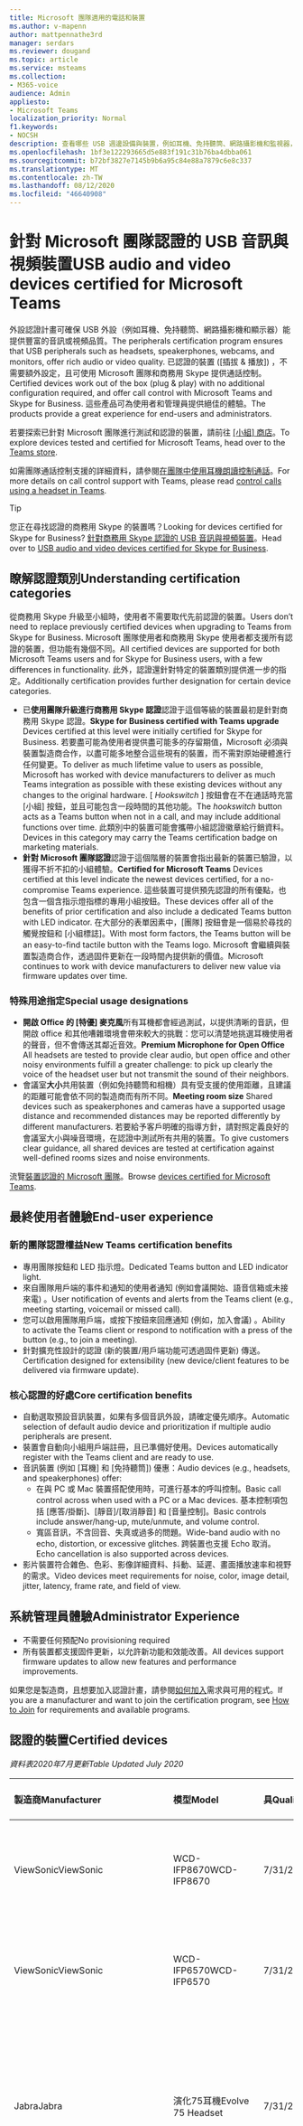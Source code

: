 ```yaml
---
title: Microsoft 團隊適用的電話和裝置
ms.author: v-mapenn
author: mattpennathe3rd
manager: serdars
ms.reviewer: dougand
ms.topic: article
ms.service: msteams
ms.collection:
- M365-voice
audience: Admin
appliesto:
- Microsoft Teams
localization_priority: Normal
f1.keywords:
- NOCSH
description: 查看哪些 USB 週邊設備與裝置，例如耳機、免持聽筒、網路攝影機和監視器，且已獲認證供 Microsoft 團隊參考。
ms.openlocfilehash: 1bf3e122293665d5e883f191c31b76ba4dbba061
ms.sourcegitcommit: b72bf3827e7145b9b6a95c84e88a7879c6e8c337
ms.translationtype: MT
ms.contentlocale: zh-TW
ms.lasthandoff: 08/12/2020
ms.locfileid: "46640908"
---
```

# <a name="usb-audio-and-video-devices-certified-for-microsoft-teams"></a><span data-ttu-id="afee1-103">針對 Microsoft 團隊認證的 USB 音訊與視頻裝置</span><span class="sxs-lookup"><span data-stu-id="afee1-103">USB audio and video devices certified for Microsoft Teams</span></span>

<span data-ttu-id="afee1-104">外設認證計畫可確保 USB 外設（例如耳機、免持聽筒、網路攝影機和顯示器）能提供豐富的音訊或視頻品質。</span><span class="sxs-lookup"><span data-stu-id="afee1-104">The peripherals certification program ensures that USB peripherals such as headsets, speakerphones, webcams, and monitors, offer rich audio or video quality.</span></span> <span data-ttu-id="afee1-105">已認證的裝置 ([插拔 & 播放]) ，不需要額外設定，且可使用 Microsoft 團隊和商務用 Skype 提供通話控制。</span><span class="sxs-lookup"><span data-stu-id="afee1-105">Certified devices work out of the box (plug & play) with no additional configuration required, and offer call control with Microsoft Teams and Skype for Business.</span></span> <span data-ttu-id="afee1-106">這些產品可為使用者和管理員提供絕佳的體驗。</span><span class="sxs-lookup"><span data-stu-id="afee1-106">The products provide a great experience for end-users and administrators.</span></span>

<span data-ttu-id="afee1-107">若要探索已針對 Microsoft 團隊進行測試和認證的裝置，請前往 [[小組] 商店](https://products.office.com/microsoft-teams/across-devices/devices)。</span><span class="sxs-lookup"><span data-stu-id="afee1-107">To explore devices tested and certified for Microsoft Teams, head over to the [Teams store](https://products.office.com/microsoft-teams/across-devices/devices).</span></span>

<span data-ttu-id="afee1-108">如需團隊通話控制支援的詳細資料，請參閱[在團隊中使用耳機朗讀控制通話](https://support.office.com/article/Control-calls-using-a-headset-in-Teams-65d6e104-444d-4013-b8c2-f11317dd69a8)。</span><span class="sxs-lookup"><span data-stu-id="afee1-108">For more details on call control support with Teams, please read [control calls using a headset in Teams](https://support.office.com/article/Control-calls-using-a-headset-in-Teams-65d6e104-444d-4013-b8c2-f11317dd69a8).</span></span>

> [!TIP]
> <span data-ttu-id="afee1-109">您正在尋找認證的商務用 Skype 的裝置嗎？</span><span class="sxs-lookup"><span data-stu-id="afee1-109">Looking for devices certified for Skype for Business?</span></span> <span data-ttu-id="afee1-110">[針對商務用 Skype 認證的 USB 音訊與視頻裝置](https://docs.microsoft.com/skypeforbusiness/certification/devices-usb-devices)。</span><span class="sxs-lookup"><span data-stu-id="afee1-110">Head over to [USB audio and video devices certified for Skype for Business](https://docs.microsoft.com/skypeforbusiness/certification/devices-usb-devices).</span></span>

## <a name="understanding-certification-categories"></a><span data-ttu-id="afee1-111">瞭解認證類別</span><span class="sxs-lookup"><span data-stu-id="afee1-111">Understanding certification categories</span></span>

<span data-ttu-id="afee1-112">從商務用 Skype 升級至小組時，使用者不需要取代先前認證的裝置。</span><span class="sxs-lookup"><span data-stu-id="afee1-112">Users don’t need to replace previously certified devices when upgrading to Teams from Skype for Business.</span></span>  <span data-ttu-id="afee1-113">Microsoft 團隊使用者和商務用 Skype 使用者都支援所有認證的裝置，但功能有幾個不同。</span><span class="sxs-lookup"><span data-stu-id="afee1-113">All certified devices are supported for both Microsoft Teams users and for Skype for Business users, with a few differences in functionality.</span></span>  <span data-ttu-id="afee1-114">此外，認證還針對特定的裝置類別提供進一步的指定。</span><span class="sxs-lookup"><span data-stu-id="afee1-114">Additionally certification provides further designation for certain device categories.</span></span>

- <span data-ttu-id="afee1-115">已**使用團隊升級進行商務用 Skype 認證**認證于這個等級的裝置最初是針對商務用 Skype 認證。</span><span class="sxs-lookup"><span data-stu-id="afee1-115">**Skype for Business certified with Teams upgrade** Devices certified at this level were initially certified for Skype for Business.</span></span> <span data-ttu-id="afee1-116">若要盡可能為使用者提供盡可能多的存留期值，Microsoft 必須與裝置製造商合作，以盡可能多地整合這些現有的裝置，而不需對原始硬體進行任何變更。</span><span class="sxs-lookup"><span data-stu-id="afee1-116">To deliver as much lifetime value to users as possible, Microsoft has worked with device manufacturers to deliver as much Teams integration as possible with these existing devices without any changes to the original hardware.</span></span> <span data-ttu-id="afee1-117">[ *Hookswitch* ] 按鈕會在不在通話時充當 [小組] 按鈕，並且可能包含一段時間的其他功能。</span><span class="sxs-lookup"><span data-stu-id="afee1-117">The *hookswitch* button acts as a Teams button when not in a call, and may include additional functions over time.</span></span>  <span data-ttu-id="afee1-118">此類別中的裝置可能會攜帶小組認證徽章給行銷資料。</span><span class="sxs-lookup"><span data-stu-id="afee1-118">Devices in this category may carry the Teams certification badge on marketing materials.</span></span>
- <span data-ttu-id="afee1-119">**針對 Microsoft 團隊認證**認證于這個階層的裝置會指出最新的裝置已驗證，以獲得不折不扣的小組體驗。</span><span class="sxs-lookup"><span data-stu-id="afee1-119">**Certified for Microsoft Teams** Devices certified at this level indicate the newest devices certified, for a no-compromise Teams experience.</span></span> <span data-ttu-id="afee1-120">這些裝置可提供預先認證的所有優點，也包含一個含指示燈指標的專用小組按鈕。</span><span class="sxs-lookup"><span data-stu-id="afee1-120">These devices offer all of the benefits of prior certification and also include a dedicated Teams button with LED indicator.</span></span> <span data-ttu-id="afee1-121">在大部分的表單因素中，[團隊] 按鈕會是一個易於尋找的觸覺按鈕和 [小組標誌]。</span><span class="sxs-lookup"><span data-stu-id="afee1-121">With most form factors, the Teams button will be an easy-to-find tactile button with the Teams logo.</span></span> <span data-ttu-id="afee1-122">Microsoft 會繼續與裝置製造商合作，透過固件更新在一段時間內提供新的價值。</span><span class="sxs-lookup"><span data-stu-id="afee1-122">Microsoft continues to work with device manufacturers to deliver new value via firmware updates over time.</span></span>

### <a name="special-usage-designations"></a><span data-ttu-id="afee1-123">特殊用途指定</span><span class="sxs-lookup"><span data-stu-id="afee1-123">Special usage designations</span></span>

- <span data-ttu-id="afee1-124">**開啟 Office 的 [特優] 麥克風**所有耳機都會經過測試，以提供清晰的音訊，但開啟 office 和其他嘈雜環境會帶來較大的挑戰：您可以清楚地挑選耳機使用者的聲音，但不會傳送其鄰近音效。</span><span class="sxs-lookup"><span data-stu-id="afee1-124">**Premium Microphone for Open Office** All headsets are tested to provide clear audio, but open office and other noisy environments fulfill a greater challenge: to pick up clearly the voice of the headset user but not transmit the sound of their neighbors.</span></span>
- <span data-ttu-id="afee1-125">會議室**大小**共用裝置（例如免持聽筒和相機）具有受支援的使用距離，且建議的距離可能會依不同的製造商而有所不同。</span><span class="sxs-lookup"><span data-stu-id="afee1-125">**Meeting room size** Shared devices such as speakerphones and cameras have a supported usage distance and recommended distances may be reported differently by different manufacturers.</span></span> <span data-ttu-id="afee1-126">若要給予客戶明確的指導方針，請對照定義良好的會議室大小與噪音環境，在認證中測試所有共用的裝置。</span><span class="sxs-lookup"><span data-stu-id="afee1-126">To give customers clear guidance, all shared devices are tested at certification against well-defined rooms sizes and noise environments.</span></span>

<span data-ttu-id="afee1-127">流覽[裝置認證的 Microsoft 團隊](https://products.office.com/microsoft-teams/across-devices/devices)。</span><span class="sxs-lookup"><span data-stu-id="afee1-127">Browse [devices certified for Microsoft Teams](https://products.office.com/microsoft-teams/across-devices/devices).</span></span>

## <a name="end-user-experience"></a><span data-ttu-id="afee1-128">最終使用者體驗</span><span class="sxs-lookup"><span data-stu-id="afee1-128">End-user experience</span></span>

### <a name="new-teams-certification-benefits"></a><span data-ttu-id="afee1-129">新的團隊認證權益</span><span class="sxs-lookup"><span data-stu-id="afee1-129">New Teams certification benefits</span></span>

- <span data-ttu-id="afee1-130">專用團隊按鈕和 LED 指示燈。</span><span class="sxs-lookup"><span data-stu-id="afee1-130">Dedicated Teams button and LED indicator light.</span></span>
- <span data-ttu-id="afee1-131">來自團隊用戶端的事件和通知的使用者通知 (例如會議開始、語音信箱或未接來電) 。</span><span class="sxs-lookup"><span data-stu-id="afee1-131">User notification of events and alerts from the Teams client (e.g., meeting starting, voicemail or missed call).</span></span>
- <span data-ttu-id="afee1-132">您可以啟用團隊用戶端，或按下按鈕來回應通知 (例如，加入會議) 。</span><span class="sxs-lookup"><span data-stu-id="afee1-132">Ability to activate the Teams client or respond to notification with a press of the button (e.g., to join a meeting).</span></span>
- <span data-ttu-id="afee1-133">針對擴充性設計的認證 (新的裝置/用戶端功能可透過固件更新) 傳送。</span><span class="sxs-lookup"><span data-stu-id="afee1-133">Certification designed for extensibility (new device/client features to be delivered via firmware update).</span></span>

### <a name="core-certification-benefits"></a><span data-ttu-id="afee1-134">核心認證的好處</span><span class="sxs-lookup"><span data-stu-id="afee1-134">Core certification benefits</span></span>

- <span data-ttu-id="afee1-135">自動選取預設音訊裝置，如果有多個音訊外設，請確定優先順序。</span><span class="sxs-lookup"><span data-stu-id="afee1-135">Automatic selection of default audio device and prioritization if multiple audio peripherals are present.</span></span>
- <span data-ttu-id="afee1-136">裝置會自動向小組用戶端註冊，且已準備好使用。</span><span class="sxs-lookup"><span data-stu-id="afee1-136">Devices automatically register with the Teams client and are ready to use.</span></span>
- <span data-ttu-id="afee1-137">音訊裝置 (例如 [耳機] 和 [免持聽筒]) 優惠：</span><span class="sxs-lookup"><span data-stu-id="afee1-137">Audio devices (e.g., headsets, and speakerphones) offer:</span></span>
  - <span data-ttu-id="afee1-138">在與 PC 或 Mac 裝置搭配使用時，可進行基本的呼叫控制。</span><span class="sxs-lookup"><span data-stu-id="afee1-138">Basic call control across when used with a PC or a Mac devices.</span></span> <span data-ttu-id="afee1-139">基本控制項包括 [應答/掛斷]、[靜音]/[取消靜音] 和 [音量控制]。</span><span class="sxs-lookup"><span data-stu-id="afee1-139">Basic controls include answer/hang-up, mute/unmute, and volume control.</span></span>
  - <span data-ttu-id="afee1-140">寬區音訊，不含回音、失真或過多的問題。</span><span class="sxs-lookup"><span data-stu-id="afee1-140">Wide-band audio with no echo, distortion, or excessive glitches.</span></span> <span data-ttu-id="afee1-141">跨裝置也支援 Echo 取消。</span><span class="sxs-lookup"><span data-stu-id="afee1-141">Echo cancellation is also supported across devices.</span></span>
- <span data-ttu-id="afee1-142">影片裝置符合雜色、色彩、影像詳細資料、抖動、延遲、畫面播放速率和視野的需求。</span><span class="sxs-lookup"><span data-stu-id="afee1-142">Video devices meet requirements for noise, color, image detail, jitter, latency, frame rate, and field of view.</span></span>

## <a name="administrator-experience"></a><span data-ttu-id="afee1-143">系統管理員體驗</span><span class="sxs-lookup"><span data-stu-id="afee1-143">Administrator Experience</span></span>

- <span data-ttu-id="afee1-144">不需要任何預配</span><span class="sxs-lookup"><span data-stu-id="afee1-144">No provisioning required</span></span>
- <span data-ttu-id="afee1-145">所有裝置都支援固件更新，以允許新功能和效能改善。</span><span class="sxs-lookup"><span data-stu-id="afee1-145">All devices support firmware updates to allow new features and performance improvements.</span></span>

<span data-ttu-id="afee1-146">如果您是製造商，且想要加入認證計畫，請參閱[如何加入](https://docs.microsoft.com/skypeforbusiness/certification/how-to-join)需求與可用的程式。</span><span class="sxs-lookup"><span data-stu-id="afee1-146">If you are a manufacturer and want to join the certification program, see [How to Join](https://docs.microsoft.com/skypeforbusiness/certification/how-to-join) for requirements and available programs.</span></span>

## <a name="certified-devices"></a><span data-ttu-id="afee1-147">認證的裝置</span><span class="sxs-lookup"><span data-stu-id="afee1-147">Certified devices</span></span>

<span data-ttu-id="afee1-148">*資料表2020年7月更新*</span><span class="sxs-lookup"><span data-stu-id="afee1-148">*Table Updated July 2020*</span></span>

| <span data-ttu-id="afee1-149">製造商</span><span class="sxs-lookup"><span data-stu-id="afee1-149">Manufacturer</span></span>        | <span data-ttu-id="afee1-150">模型</span><span class="sxs-lookup"><span data-stu-id="afee1-150">Model</span></span>                                                     | <span data-ttu-id="afee1-151">具</span><span class="sxs-lookup"><span data-stu-id="afee1-151">Qualified</span></span>      | <span data-ttu-id="afee1-152">認證計畫</span><span class="sxs-lookup"><span data-stu-id="afee1-152">Certified Program</span></span>                                      |
|:--------------------|:----------------------------------------------------------|:---------------|:-------------------------------------------------------|
|<span data-ttu-id="afee1-153">ViewSonic</span><span class="sxs-lookup"><span data-stu-id="afee1-153">ViewSonic</span></span>            |<span data-ttu-id="afee1-154">WCD-IFP8670</span><span class="sxs-lookup"><span data-stu-id="afee1-154">WCD-IFP8670</span></span>                                                |<span data-ttu-id="afee1-155">7/31/2020</span><span class="sxs-lookup"><span data-stu-id="afee1-155">7/31/2020</span></span>       |<span data-ttu-id="afee1-156">針對商務用 Skype 認證</span><span class="sxs-lookup"><span data-stu-id="afee1-156">Certified for Skype for Business</span></span>                        |
|<span data-ttu-id="afee1-157">ViewSonic</span><span class="sxs-lookup"><span data-stu-id="afee1-157">ViewSonic</span></span>            |<span data-ttu-id="afee1-158">WCD- IFP6570</span><span class="sxs-lookup"><span data-stu-id="afee1-158">WCD- IFP6570</span></span>                                               |<span data-ttu-id="afee1-159">7/31/2020</span><span class="sxs-lookup"><span data-stu-id="afee1-159">7/31/2020</span></span>       |<span data-ttu-id="afee1-160">針對商務用 Skype 認證</span><span class="sxs-lookup"><span data-stu-id="afee1-160">Certified for Skype for Business</span></span>                        |
|<span data-ttu-id="afee1-161">Jabra</span><span class="sxs-lookup"><span data-stu-id="afee1-161">Jabra</span></span>                |<span data-ttu-id="afee1-162">演化75耳機</span><span class="sxs-lookup"><span data-stu-id="afee1-162">Evolve 75 Headset</span></span>                                          |<span data-ttu-id="afee1-163">7/31/2020</span><span class="sxs-lookup"><span data-stu-id="afee1-163">7/31/2020</span></span>       |<span data-ttu-id="afee1-164">商務用 Skype （含升級至 Microsoft 團隊）</span><span class="sxs-lookup"><span data-stu-id="afee1-164">Skype for Business with upgrade to Microsoft Teams</span></span>      |
|<span data-ttu-id="afee1-165">Jabra</span><span class="sxs-lookup"><span data-stu-id="afee1-165">Jabra</span></span>                |<span data-ttu-id="afee1-166">演化65耳機</span><span class="sxs-lookup"><span data-stu-id="afee1-166">Evolve 65 Headset</span></span>                                          |<span data-ttu-id="afee1-167">7/31/2020</span><span class="sxs-lookup"><span data-stu-id="afee1-167">7/31/2020</span></span>       |<span data-ttu-id="afee1-168">商務用 Skype （含升級至 Microsoft 團隊）</span><span class="sxs-lookup"><span data-stu-id="afee1-168">Skype for Business with upgrade to Microsoft Teams</span></span>      |
|<span data-ttu-id="afee1-169">Jabra</span><span class="sxs-lookup"><span data-stu-id="afee1-169">Jabra</span></span>                |<span data-ttu-id="afee1-170">接洽50耳機</span><span class="sxs-lookup"><span data-stu-id="afee1-170">Engage 50 Headset</span></span>                                          |<span data-ttu-id="afee1-171">7/31/2020</span><span class="sxs-lookup"><span data-stu-id="afee1-171">7/31/2020</span></span>       |<span data-ttu-id="afee1-172">商務用 Skype （含升級至 Microsoft 團隊）</span><span class="sxs-lookup"><span data-stu-id="afee1-172">Skype for Business with upgrade to Microsoft Teams</span></span>      |
|<span data-ttu-id="afee1-173">Avocor</span><span class="sxs-lookup"><span data-stu-id="afee1-173">Avocor</span></span>               |<span data-ttu-id="afee1-174">WCD-AVW-6555</span><span class="sxs-lookup"><span data-stu-id="afee1-174">WCD- AVW-6555</span></span>                                              |<span data-ttu-id="afee1-175">7/30/2020</span><span class="sxs-lookup"><span data-stu-id="afee1-175">7/30/2020</span></span>       |<span data-ttu-id="afee1-176">針對 Microsoft 團隊認證</span><span class="sxs-lookup"><span data-stu-id="afee1-176">Certified for Microsoft Teams</span></span>                           |
|<span data-ttu-id="afee1-177">Jabra</span><span class="sxs-lookup"><span data-stu-id="afee1-177">Jabra</span></span>                |<span data-ttu-id="afee1-178">Evolve2 85 耳機</span><span class="sxs-lookup"><span data-stu-id="afee1-178">Evolve2 85 Headset</span></span>                                         |<span data-ttu-id="afee1-179">7/17/2020</span><span class="sxs-lookup"><span data-stu-id="afee1-179">7/17/2020</span></span>       |<span data-ttu-id="afee1-180">針對 Microsoft 團隊認證</span><span class="sxs-lookup"><span data-stu-id="afee1-180">Certified for Microsoft Teams</span></span>                           |
|<span data-ttu-id="afee1-181">Bose</span><span class="sxs-lookup"><span data-stu-id="afee1-181">Bose</span></span>                 |<span data-ttu-id="afee1-182">NC 700 耳機</span><span class="sxs-lookup"><span data-stu-id="afee1-182">NC 700 Headset</span></span>                                             |<span data-ttu-id="afee1-183">6/8/2020</span><span class="sxs-lookup"><span data-stu-id="afee1-183">6/8/2020</span></span>        |<span data-ttu-id="afee1-184">針對 Microsoft 團隊認證</span><span class="sxs-lookup"><span data-stu-id="afee1-184">Certified for Microsoft Teams</span></span>                           |
|<span data-ttu-id="afee1-185">Jabra</span><span class="sxs-lookup"><span data-stu-id="afee1-185">Jabra</span></span>                | <span data-ttu-id="afee1-186">使用 Jabra 連結 370 USB 轉換器來朗讀750話筒</span><span class="sxs-lookup"><span data-stu-id="afee1-186">Speak 750 speakerphone with Jabra Link 370 USB Dongle</span></span>     | <span data-ttu-id="afee1-187">5/21/2020</span><span class="sxs-lookup"><span data-stu-id="afee1-187">5/21/2020</span></span>       | <span data-ttu-id="afee1-188">針對 Microsoft 團隊認證</span><span class="sxs-lookup"><span data-stu-id="afee1-188">Certified for Microsoft Teams</span></span>                         |
| <span data-ttu-id="afee1-189">EPOS</span><span class="sxs-lookup"><span data-stu-id="afee1-189">EPOS</span></span>                | <span data-ttu-id="afee1-190">Sennheiser 改編660耳機</span><span class="sxs-lookup"><span data-stu-id="afee1-190">Sennheiser Adapt 660 headset</span></span>                              | <span data-ttu-id="afee1-191">5/15/2020</span><span class="sxs-lookup"><span data-stu-id="afee1-191">5/15/2020</span></span>      | <span data-ttu-id="afee1-192">針對 Microsoft 團隊認證</span><span class="sxs-lookup"><span data-stu-id="afee1-192">Certified for Microsoft Teams</span></span>                          |
| <span data-ttu-id="afee1-193">EPOS</span><span class="sxs-lookup"><span data-stu-id="afee1-193">EPOS</span></span>                | <span data-ttu-id="afee1-194">Sennheiser 改編560耳機</span><span class="sxs-lookup"><span data-stu-id="afee1-194">Sennheiser Adapt 560 Headset</span></span>                              | <span data-ttu-id="afee1-195">5/15/2020</span><span class="sxs-lookup"><span data-stu-id="afee1-195">5/15/2020</span></span>      | <span data-ttu-id="afee1-196">針對 Microsoft 團隊認證</span><span class="sxs-lookup"><span data-stu-id="afee1-196">Certified for Microsoft Teams</span></span>                          |
| <span data-ttu-id="afee1-197">EPOS</span><span class="sxs-lookup"><span data-stu-id="afee1-197">EPOS</span></span>                | <span data-ttu-id="afee1-198">Sennheiser 改編460T 耳機</span><span class="sxs-lookup"><span data-stu-id="afee1-198">Sennheiser Adapt 460T headset</span></span>                             | <span data-ttu-id="afee1-199">5/15/2020</span><span class="sxs-lookup"><span data-stu-id="afee1-199">5/15/2020</span></span>      | <span data-ttu-id="afee1-200">針對 Microsoft 團隊認證</span><span class="sxs-lookup"><span data-stu-id="afee1-200">Certified for Microsoft Teams</span></span>                          |
| <span data-ttu-id="afee1-201">EPOS</span><span class="sxs-lookup"><span data-stu-id="afee1-201">EPOS</span></span>                | <span data-ttu-id="afee1-202">Sennheiser 改編360耳機</span><span class="sxs-lookup"><span data-stu-id="afee1-202">Sennheiser Adapt 360 headset</span></span>                              | <span data-ttu-id="afee1-203">5/15/2020</span><span class="sxs-lookup"><span data-stu-id="afee1-203">5/15/2020</span></span>      | <span data-ttu-id="afee1-204">針對 Microsoft 團隊認證</span><span class="sxs-lookup"><span data-stu-id="afee1-204">Certified for Microsoft Teams</span></span>                          |
| <span data-ttu-id="afee1-205">Yealink</span><span class="sxs-lookup"><span data-stu-id="afee1-205">Yealink</span></span>             | <span data-ttu-id="afee1-206">UH36 耳機</span><span class="sxs-lookup"><span data-stu-id="afee1-206">UH36 headset</span></span>                                              | <span data-ttu-id="afee1-207">5/13/2020</span><span class="sxs-lookup"><span data-stu-id="afee1-207">5/13/2020</span></span>      | <span data-ttu-id="afee1-208">針對 Microsoft 團隊認證</span><span class="sxs-lookup"><span data-stu-id="afee1-208">Certified for Microsoft Teams</span></span>                          |
| <span data-ttu-id="afee1-209">Poly</span><span class="sxs-lookup"><span data-stu-id="afee1-209">Poly</span></span>                | <span data-ttu-id="afee1-210">Savi 8210 Office</span><span class="sxs-lookup"><span data-stu-id="afee1-210">Savi 8210 Office</span></span>                                          | <span data-ttu-id="afee1-211">4/20/2020</span><span class="sxs-lookup"><span data-stu-id="afee1-211">4/20/2020</span></span>      | <span data-ttu-id="afee1-212">商務用 Skype （含升級至 Microsoft 團隊）</span><span class="sxs-lookup"><span data-stu-id="afee1-212">Skype for Business with upgrade to Microsoft Teams</span></span>     |
| <span data-ttu-id="afee1-213">Poly</span><span class="sxs-lookup"><span data-stu-id="afee1-213">Poly</span></span>                | <span data-ttu-id="afee1-214">Savi 8210 UC</span><span class="sxs-lookup"><span data-stu-id="afee1-214">Savi 8210 UC</span></span>                                              | <span data-ttu-id="afee1-215">4/20/2020</span><span class="sxs-lookup"><span data-stu-id="afee1-215">4/20/2020</span></span>      | <span data-ttu-id="afee1-216">商務用 Skype （含升級至 Microsoft 團隊）</span><span class="sxs-lookup"><span data-stu-id="afee1-216">Skype for Business with upgrade to Microsoft Teams</span></span>     |
| <span data-ttu-id="afee1-217">Poly</span><span class="sxs-lookup"><span data-stu-id="afee1-217">Poly</span></span>                | <span data-ttu-id="afee1-218">Savi 8220 Office</span><span class="sxs-lookup"><span data-stu-id="afee1-218">Savi 8220 Office</span></span>                                          | <span data-ttu-id="afee1-219">4/20/2020</span><span class="sxs-lookup"><span data-stu-id="afee1-219">4/20/2020</span></span>      | <span data-ttu-id="afee1-220">商務用 Skype （含升級至 Microsoft 團隊）</span><span class="sxs-lookup"><span data-stu-id="afee1-220">Skype for Business with upgrade to Microsoft Teams</span></span>     |
| <span data-ttu-id="afee1-221">Poly</span><span class="sxs-lookup"><span data-stu-id="afee1-221">Poly</span></span>                | <span data-ttu-id="afee1-222">Savi 8220 UC</span><span class="sxs-lookup"><span data-stu-id="afee1-222">Savi 8220 UC</span></span>                                              | <span data-ttu-id="afee1-223">4/20/2020</span><span class="sxs-lookup"><span data-stu-id="afee1-223">4/20/2020</span></span>      | <span data-ttu-id="afee1-224">商務用 Skype （含升級至 Microsoft 團隊）</span><span class="sxs-lookup"><span data-stu-id="afee1-224">Skype for Business with upgrade to Microsoft Teams</span></span>     |
| <span data-ttu-id="afee1-225">Poly</span><span class="sxs-lookup"><span data-stu-id="afee1-225">Poly</span></span>                | <span data-ttu-id="afee1-226">Savi 8240 Office</span><span class="sxs-lookup"><span data-stu-id="afee1-226">Savi 8240 Office</span></span>                                          | <span data-ttu-id="afee1-227">4/20/2020</span><span class="sxs-lookup"><span data-stu-id="afee1-227">4/20/2020</span></span>      | <span data-ttu-id="afee1-228">商務用 Skype （含升級至 Microsoft 團隊）</span><span class="sxs-lookup"><span data-stu-id="afee1-228">Skype for Business with upgrade to Microsoft Teams</span></span>     |
| <span data-ttu-id="afee1-229">Poly</span><span class="sxs-lookup"><span data-stu-id="afee1-229">Poly</span></span>                | <span data-ttu-id="afee1-230">Savi 8240 UC</span><span class="sxs-lookup"><span data-stu-id="afee1-230">Savi 8240 UC</span></span>                                              | <span data-ttu-id="afee1-231">4/20/2020</span><span class="sxs-lookup"><span data-stu-id="afee1-231">4/20/2020</span></span>      | <span data-ttu-id="afee1-232">商務用 Skype （含升級至 Microsoft 團隊）</span><span class="sxs-lookup"><span data-stu-id="afee1-232">Skype for Business with upgrade to Microsoft Teams</span></span>     |
| <span data-ttu-id="afee1-233">Poly</span><span class="sxs-lookup"><span data-stu-id="afee1-233">Poly</span></span>                | <span data-ttu-id="afee1-234">Savi 8245 Office</span><span class="sxs-lookup"><span data-stu-id="afee1-234">Savi 8245 Office</span></span>                                          | <span data-ttu-id="afee1-235">4/20/2020</span><span class="sxs-lookup"><span data-stu-id="afee1-235">4/20/2020</span></span>      | <span data-ttu-id="afee1-236">商務用 Skype （含升級至 Microsoft 團隊）</span><span class="sxs-lookup"><span data-stu-id="afee1-236">Skype for Business with upgrade to Microsoft Teams</span></span>     |
| <span data-ttu-id="afee1-237">Poly</span><span class="sxs-lookup"><span data-stu-id="afee1-237">Poly</span></span>                | <span data-ttu-id="afee1-238">Savi 8245 UC</span><span class="sxs-lookup"><span data-stu-id="afee1-238">Savi 8245  UC</span></span>                                             | <span data-ttu-id="afee1-239">4/20/2020</span><span class="sxs-lookup"><span data-stu-id="afee1-239">4/20/2020</span></span>      | <span data-ttu-id="afee1-240">商務用 Skype （含升級至 Microsoft 團隊）</span><span class="sxs-lookup"><span data-stu-id="afee1-240">Skype for Business with upgrade to Microsoft Teams</span></span>     |
| <span data-ttu-id="afee1-241">Poly</span><span class="sxs-lookup"><span data-stu-id="afee1-241">Poly</span></span>                | <span data-ttu-id="afee1-242">Blackwire 5210 耳機</span><span class="sxs-lookup"><span data-stu-id="afee1-242">Blackwire 5210 Headset</span></span>                                    | <span data-ttu-id="afee1-243">4/20/2020</span><span class="sxs-lookup"><span data-stu-id="afee1-243">4/20/2020</span></span>      | <span data-ttu-id="afee1-244">商務用 Skype （含升級至 Microsoft 團隊）</span><span class="sxs-lookup"><span data-stu-id="afee1-244">Skype for Business with upgrade to Microsoft Teams</span></span>     |
| <span data-ttu-id="afee1-245">Poly</span><span class="sxs-lookup"><span data-stu-id="afee1-245">Poly</span></span>                | <span data-ttu-id="afee1-246">Blackwire 5220 耳機</span><span class="sxs-lookup"><span data-stu-id="afee1-246">Blackwire 5220 Headset</span></span>                                    | <span data-ttu-id="afee1-247">4/20/2020</span><span class="sxs-lookup"><span data-stu-id="afee1-247">4/20/2020</span></span>      | <span data-ttu-id="afee1-248">商務用 Skype （含升級至 Microsoft 團隊）</span><span class="sxs-lookup"><span data-stu-id="afee1-248">Skype for Business with upgrade to Microsoft Teams</span></span>     |
| <span data-ttu-id="afee1-249">Poly</span><span class="sxs-lookup"><span data-stu-id="afee1-249">Poly</span></span>                | <span data-ttu-id="afee1-250">Blackwire 7225 耳機</span><span class="sxs-lookup"><span data-stu-id="afee1-250">Blackwire 7225 Headset</span></span>                                    | <span data-ttu-id="afee1-251">4/20/2020</span><span class="sxs-lookup"><span data-stu-id="afee1-251">4/20/2020</span></span>      | <span data-ttu-id="afee1-252">商務用 Skype （含升級至 Microsoft 團隊）</span><span class="sxs-lookup"><span data-stu-id="afee1-252">Skype for Business with upgrade to Microsoft Teams</span></span>     |
| <span data-ttu-id="afee1-253">Poly</span><span class="sxs-lookup"><span data-stu-id="afee1-253">Poly</span></span>                | <span data-ttu-id="afee1-254">Voyager 焦點 UC</span><span class="sxs-lookup"><span data-stu-id="afee1-254">Voyager Focus UC</span></span>                                          | <span data-ttu-id="afee1-255">4/20/2020</span><span class="sxs-lookup"><span data-stu-id="afee1-255">4/20/2020</span></span>      | <span data-ttu-id="afee1-256">商務用 Skype （含升級至 Microsoft 團隊）</span><span class="sxs-lookup"><span data-stu-id="afee1-256">Skype for Business with upgrade to Microsoft Teams</span></span>     |
| <span data-ttu-id="afee1-257">Yealink</span><span class="sxs-lookup"><span data-stu-id="afee1-257">Yealink</span></span>             | <span data-ttu-id="afee1-258">CP700</span><span class="sxs-lookup"><span data-stu-id="afee1-258">CP700</span></span>                                                     | <span data-ttu-id="afee1-259">4/13/2020</span><span class="sxs-lookup"><span data-stu-id="afee1-259">4/13/2020</span></span>      | <span data-ttu-id="afee1-260">針對 Microsoft 團隊認證</span><span class="sxs-lookup"><span data-stu-id="afee1-260">Certified for Microsoft Teams</span></span>                          |
| <span data-ttu-id="afee1-261">Jabra</span><span class="sxs-lookup"><span data-stu-id="afee1-261">Jabra</span></span>               | <span data-ttu-id="afee1-262">Evolve2 65 耳機</span><span class="sxs-lookup"><span data-stu-id="afee1-262">Evolve2 65 Headset</span></span>                                        | <span data-ttu-id="afee1-263">4/13/2020</span><span class="sxs-lookup"><span data-stu-id="afee1-263">4/13/2020</span></span>      | <span data-ttu-id="afee1-264">針對 Microsoft 團隊認證</span><span class="sxs-lookup"><span data-stu-id="afee1-264">Certified for Microsoft Teams</span></span>                          |
| <span data-ttu-id="afee1-265">EPOS/Sennheiser</span><span class="sxs-lookup"><span data-stu-id="afee1-265">EPOS/Sennheiser</span></span>     | <span data-ttu-id="afee1-266">SC 30 的影響</span><span class="sxs-lookup"><span data-stu-id="afee1-266">Impact SC 30</span></span>                                              | <span data-ttu-id="afee1-267">4/9/2020</span><span class="sxs-lookup"><span data-stu-id="afee1-267">4/9/2020</span></span>       | <span data-ttu-id="afee1-268">商務用 Skype （含升級至 Microsoft 團隊）</span><span class="sxs-lookup"><span data-stu-id="afee1-268">Skype for Business with upgrade to Microsoft Teams</span></span>     |
| <span data-ttu-id="afee1-269">EPOS/Sennheiser</span><span class="sxs-lookup"><span data-stu-id="afee1-269">EPOS/Sennheiser</span></span>     | <span data-ttu-id="afee1-270">SC 45 的影響</span><span class="sxs-lookup"><span data-stu-id="afee1-270">Impact SC 45</span></span>                                              | <span data-ttu-id="afee1-271">4/9/2020</span><span class="sxs-lookup"><span data-stu-id="afee1-271">4/9/2020</span></span>       | <span data-ttu-id="afee1-272">商務用 Skype （含升級至 Microsoft 團隊）</span><span class="sxs-lookup"><span data-stu-id="afee1-272">Skype for Business with upgrade to Microsoft Teams</span></span>     |
| <span data-ttu-id="afee1-273">EPOS/Sennheiser</span><span class="sxs-lookup"><span data-stu-id="afee1-273">EPOS/Sennheiser</span></span>     | <span data-ttu-id="afee1-274">SC 60 的影響</span><span class="sxs-lookup"><span data-stu-id="afee1-274">Impact SC 60</span></span>                                              | <span data-ttu-id="afee1-275">4/9/2020</span><span class="sxs-lookup"><span data-stu-id="afee1-275">4/9/2020</span></span>       | <span data-ttu-id="afee1-276">商務用 Skype （含升級至 Microsoft 團隊）</span><span class="sxs-lookup"><span data-stu-id="afee1-276">Skype for Business with upgrade to Microsoft Teams</span></span>     |
| <span data-ttu-id="afee1-277">EPOS/Sennheiser</span><span class="sxs-lookup"><span data-stu-id="afee1-277">EPOS/Sennheiser</span></span>     | <span data-ttu-id="afee1-278">影響 SC 75 MS</span><span class="sxs-lookup"><span data-stu-id="afee1-278">Impact SC 75 MS</span></span>                                           | <span data-ttu-id="afee1-279">4/9/2020</span><span class="sxs-lookup"><span data-stu-id="afee1-279">4/9/2020</span></span>       | <span data-ttu-id="afee1-280">商務用 Skype （含升級至 Microsoft 團隊）</span><span class="sxs-lookup"><span data-stu-id="afee1-280">Skype for Business with upgrade to Microsoft Teams</span></span>     |
| <span data-ttu-id="afee1-281">EPOS/Sennheiser</span><span class="sxs-lookup"><span data-stu-id="afee1-281">EPOS/Sennheiser</span></span>     | <span data-ttu-id="afee1-282">影響 SC 75 MS EUL</span><span class="sxs-lookup"><span data-stu-id="afee1-282">Impact SC 75 MS EUL</span></span>                                       | <span data-ttu-id="afee1-283">4/9/2020</span><span class="sxs-lookup"><span data-stu-id="afee1-283">4/9/2020</span></span>       | <span data-ttu-id="afee1-284">商務用 Skype （含升級至 Microsoft 團隊）</span><span class="sxs-lookup"><span data-stu-id="afee1-284">Skype for Business with upgrade to Microsoft Teams</span></span>     |
| <span data-ttu-id="afee1-285">EPOS/Sennheiser</span><span class="sxs-lookup"><span data-stu-id="afee1-285">EPOS/Sennheiser</span></span>     | <span data-ttu-id="afee1-286">影響 SC 230 USB MS II</span><span class="sxs-lookup"><span data-stu-id="afee1-286">Impact SC 230 USB MS II</span></span>                                   | <span data-ttu-id="afee1-287">4/9/2020</span><span class="sxs-lookup"><span data-stu-id="afee1-287">4/9/2020</span></span>       | <span data-ttu-id="afee1-288">商務用 Skype （含升級至 Microsoft 團隊）</span><span class="sxs-lookup"><span data-stu-id="afee1-288">Skype for Business with upgrade to Microsoft Teams</span></span>     |
| <span data-ttu-id="afee1-289">EPOS/Sennheiser</span><span class="sxs-lookup"><span data-stu-id="afee1-289">EPOS/Sennheiser</span></span>     | <span data-ttu-id="afee1-290">影響 SC 260 USB MS II</span><span class="sxs-lookup"><span data-stu-id="afee1-290">Impact SC 260 USB MS II</span></span>                                   | <span data-ttu-id="afee1-291">4/9/2020</span><span class="sxs-lookup"><span data-stu-id="afee1-291">4/9/2020</span></span>       | <span data-ttu-id="afee1-292">商務用 Skype （含升級至 Microsoft 團隊）</span><span class="sxs-lookup"><span data-stu-id="afee1-292">Skype for Business with upgrade to Microsoft Teams</span></span>     |
| <span data-ttu-id="afee1-293">EPOS/Sennheiser</span><span class="sxs-lookup"><span data-stu-id="afee1-293">EPOS/Sennheiser</span></span>     | <span data-ttu-id="afee1-294">SC 630 USB MS 效應</span><span class="sxs-lookup"><span data-stu-id="afee1-294">Impact SC 630 USB MS</span></span>                                      | <span data-ttu-id="afee1-295">4/9/2020</span><span class="sxs-lookup"><span data-stu-id="afee1-295">4/9/2020</span></span>       | <span data-ttu-id="afee1-296">商務用 Skype （含升級至 Microsoft 團隊）</span><span class="sxs-lookup"><span data-stu-id="afee1-296">Skype for Business with upgrade to Microsoft Teams</span></span>     |
| <span data-ttu-id="afee1-297">EPOS/Sennheiser</span><span class="sxs-lookup"><span data-stu-id="afee1-297">EPOS/Sennheiser</span></span>     | <span data-ttu-id="afee1-298">受影響的 SC 635 USB</span><span class="sxs-lookup"><span data-stu-id="afee1-298">Impact SC 635 USB</span></span>                                         | <span data-ttu-id="afee1-299">4/9/2020</span><span class="sxs-lookup"><span data-stu-id="afee1-299">4/9/2020</span></span>       | <span data-ttu-id="afee1-300">商務用 Skype （含升級至 Microsoft 團隊）</span><span class="sxs-lookup"><span data-stu-id="afee1-300">Skype for Business with upgrade to Microsoft Teams</span></span>     |
| <span data-ttu-id="afee1-301">EPOS/Sennheiser</span><span class="sxs-lookup"><span data-stu-id="afee1-301">EPOS/Sennheiser</span></span>     | <span data-ttu-id="afee1-302">SC 660 USB MS 效應</span><span class="sxs-lookup"><span data-stu-id="afee1-302">Impact SC 660 USB MS</span></span>                                      | <span data-ttu-id="afee1-303">4/9/2020</span><span class="sxs-lookup"><span data-stu-id="afee1-303">4/9/2020</span></span>       | <span data-ttu-id="afee1-304">商務用 Skype （含升級至 Microsoft 團隊）</span><span class="sxs-lookup"><span data-stu-id="afee1-304">Skype for Business with upgrade to Microsoft Teams</span></span>     |
| <span data-ttu-id="afee1-305">EPOS/Sennheiser</span><span class="sxs-lookup"><span data-stu-id="afee1-305">EPOS/Sennheiser</span></span>     | <span data-ttu-id="afee1-306">ANC 的影響 SC 660</span><span class="sxs-lookup"><span data-stu-id="afee1-306">Impact SC 660 ANC USB</span></span>                                     | <span data-ttu-id="afee1-307">4/9/2020</span><span class="sxs-lookup"><span data-stu-id="afee1-307">4/9/2020</span></span>       | <span data-ttu-id="afee1-308">商務用 Skype （含升級至 Microsoft 團隊）</span><span class="sxs-lookup"><span data-stu-id="afee1-308">Skype for Business with upgrade to Microsoft Teams</span></span>     |
| <span data-ttu-id="afee1-309">EPOS/Sennheiser</span><span class="sxs-lookup"><span data-stu-id="afee1-309">EPOS/Sennheiser</span></span>     | <span data-ttu-id="afee1-310">受影響的 SC 665 USB</span><span class="sxs-lookup"><span data-stu-id="afee1-310">Impact SC 665 USB</span></span>                                         | <span data-ttu-id="afee1-311">4/9/2020</span><span class="sxs-lookup"><span data-stu-id="afee1-311">4/9/2020</span></span>       | <span data-ttu-id="afee1-312">商務用 Skype （含升級至 Microsoft 團隊）</span><span class="sxs-lookup"><span data-stu-id="afee1-312">Skype for Business with upgrade to Microsoft Teams</span></span>     |
| <span data-ttu-id="afee1-313">Logitech</span><span class="sxs-lookup"><span data-stu-id="afee1-313">Logitech</span></span>            | <span data-ttu-id="afee1-314">區域無線</span><span class="sxs-lookup"><span data-stu-id="afee1-314">Zone Wireless</span></span>                                             | <span data-ttu-id="afee1-315">4/8/2020</span><span class="sxs-lookup"><span data-stu-id="afee1-315">4/8/2020</span></span>       | <span data-ttu-id="afee1-316">針對 Microsoft 團隊認證</span><span class="sxs-lookup"><span data-stu-id="afee1-316">Certified for Microsoft Teams</span></span>                          |
| <span data-ttu-id="afee1-317">Poly</span><span class="sxs-lookup"><span data-stu-id="afee1-317">Poly</span></span>                | <span data-ttu-id="afee1-318">Voyager 8200 耳機</span><span class="sxs-lookup"><span data-stu-id="afee1-318">Voyager 8200 Headset</span></span>                                      | <span data-ttu-id="afee1-319">3/26/2020</span><span class="sxs-lookup"><span data-stu-id="afee1-319">3/26/2020</span></span>      | <span data-ttu-id="afee1-320">商務用 Skype （含升級至 Microsoft 團隊）</span><span class="sxs-lookup"><span data-stu-id="afee1-320">Skype for Business with upgrade to Microsoft Teams</span></span>     |
| <span data-ttu-id="afee1-321">Logitech</span><span class="sxs-lookup"><span data-stu-id="afee1-321">Logitech</span></span>            | <span data-ttu-id="afee1-322">區域有線</span><span class="sxs-lookup"><span data-stu-id="afee1-322">Zone Wired</span></span>                                                | <span data-ttu-id="afee1-323">3/26/2020</span><span class="sxs-lookup"><span data-stu-id="afee1-323">3/26/2020</span></span>      | <span data-ttu-id="afee1-324">針對 Microsoft 團隊認證</span><span class="sxs-lookup"><span data-stu-id="afee1-324">Certified for Microsoft Teams</span></span>                          |
| <span data-ttu-id="afee1-325">Jabra</span><span class="sxs-lookup"><span data-stu-id="afee1-325">Jabra</span></span>               | <span data-ttu-id="afee1-326">Evolve2 40 耳機</span><span class="sxs-lookup"><span data-stu-id="afee1-326">Evolve2 40 Headset</span></span>                                        | <span data-ttu-id="afee1-327">3/26/2020</span><span class="sxs-lookup"><span data-stu-id="afee1-327">3/26/2020</span></span>      | <span data-ttu-id="afee1-328">針對 Microsoft 團隊認證</span><span class="sxs-lookup"><span data-stu-id="afee1-328">Certified for Microsoft Teams</span></span>                          |
| <span data-ttu-id="afee1-329">Poly</span><span class="sxs-lookup"><span data-stu-id="afee1-329">Poly</span></span>                | <span data-ttu-id="afee1-330">Voyager 6200 耳機</span><span class="sxs-lookup"><span data-stu-id="afee1-330">Voyager 6200 Headset</span></span>                                      | <span data-ttu-id="afee1-331">3/23/2020</span><span class="sxs-lookup"><span data-stu-id="afee1-331">3/23/2020</span></span>      | <span data-ttu-id="afee1-332">商務用 Skype （含升級至 Microsoft 團隊）</span><span class="sxs-lookup"><span data-stu-id="afee1-332">Skype for Business with upgrade to Microsoft Teams</span></span>     |
| <span data-ttu-id="afee1-333">Poly</span><span class="sxs-lookup"><span data-stu-id="afee1-333">Poly</span></span>                | <span data-ttu-id="afee1-334">Voyager 4245 Office</span><span class="sxs-lookup"><span data-stu-id="afee1-334">Voyager 4245 Office</span></span>                                       | <span data-ttu-id="afee1-335">3/23/2020</span><span class="sxs-lookup"><span data-stu-id="afee1-335">3/23/2020</span></span>      | <span data-ttu-id="afee1-336">針對 Microsoft 團隊認證</span><span class="sxs-lookup"><span data-stu-id="afee1-336">Certified for Microsoft Teams</span></span>                          |
| <span data-ttu-id="afee1-337">Poly</span><span class="sxs-lookup"><span data-stu-id="afee1-337">Poly</span></span>                | <span data-ttu-id="afee1-338">Blackwire 8225 耳機</span><span class="sxs-lookup"><span data-stu-id="afee1-338">Blackwire 8225 Headset</span></span>                                    | <span data-ttu-id="afee1-339">3/23/2020</span><span class="sxs-lookup"><span data-stu-id="afee1-339">3/23/2020</span></span>      | <span data-ttu-id="afee1-340">針對 Microsoft 團隊認證</span><span class="sxs-lookup"><span data-stu-id="afee1-340">Certified for Microsoft Teams</span></span>                          |
| <span data-ttu-id="afee1-341">Poly</span><span class="sxs-lookup"><span data-stu-id="afee1-341">Poly</span></span>                | <span data-ttu-id="afee1-342">Calisto 5300-M</span><span class="sxs-lookup"><span data-stu-id="afee1-342">Calisto 5300-M</span></span>                                            | <span data-ttu-id="afee1-343">03/05/2020</span><span class="sxs-lookup"><span data-stu-id="afee1-343">03/05/2020</span></span>     | <span data-ttu-id="afee1-344">針對 Microsoft 團隊認證</span><span class="sxs-lookup"><span data-stu-id="afee1-344">Certified for Microsoft Teams</span></span>                          |
| <span data-ttu-id="afee1-345">Poly</span><span class="sxs-lookup"><span data-stu-id="afee1-345">Poly</span></span>                | <span data-ttu-id="afee1-346">Voyager 4210 Office</span><span class="sxs-lookup"><span data-stu-id="afee1-346">Voyager 4210 Office</span></span>                                       | <span data-ttu-id="afee1-347">03/05/2020</span><span class="sxs-lookup"><span data-stu-id="afee1-347">03/05/2020</span></span>     | <span data-ttu-id="afee1-348">針對 Microsoft 團隊認證</span><span class="sxs-lookup"><span data-stu-id="afee1-348">Certified for Microsoft Teams</span></span>                          |
| <span data-ttu-id="afee1-349">Poly</span><span class="sxs-lookup"><span data-stu-id="afee1-349">Poly</span></span>                | <span data-ttu-id="afee1-350">Voyager 4210 UC</span><span class="sxs-lookup"><span data-stu-id="afee1-350">Voyager 4210 UC</span></span>                                           | <span data-ttu-id="afee1-351">03/05/2020</span><span class="sxs-lookup"><span data-stu-id="afee1-351">03/05/2020</span></span>     | <span data-ttu-id="afee1-352">商務用 Skype （含升級至 Microsoft 團隊）</span><span class="sxs-lookup"><span data-stu-id="afee1-352">Skype for Business with upgrade to Microsoft Teams</span></span>     |
| <span data-ttu-id="afee1-353">Poly</span><span class="sxs-lookup"><span data-stu-id="afee1-353">Poly</span></span>                | <span data-ttu-id="afee1-354">Voyager 4220 Office</span><span class="sxs-lookup"><span data-stu-id="afee1-354">Voyager 4220 Office</span></span>                                       | <span data-ttu-id="afee1-355">03/05/2020</span><span class="sxs-lookup"><span data-stu-id="afee1-355">03/05/2020</span></span>     | <span data-ttu-id="afee1-356">針對 Microsoft 團隊認證</span><span class="sxs-lookup"><span data-stu-id="afee1-356">Certified for Microsoft Teams</span></span>                          |
| <span data-ttu-id="afee1-357">Poly</span><span class="sxs-lookup"><span data-stu-id="afee1-357">Poly</span></span>                | <span data-ttu-id="afee1-358">Voyager 4220 UC</span><span class="sxs-lookup"><span data-stu-id="afee1-358">Voyager 4220 UC</span></span>                                           | <span data-ttu-id="afee1-359">03/05/2020</span><span class="sxs-lookup"><span data-stu-id="afee1-359">03/05/2020</span></span>     | <span data-ttu-id="afee1-360">商務用 Skype （含升級至 Microsoft 團隊）</span><span class="sxs-lookup"><span data-stu-id="afee1-360">Skype for Business with upgrade to Microsoft Teams</span></span>     |
| <span data-ttu-id="afee1-361">Poly</span><span class="sxs-lookup"><span data-stu-id="afee1-361">Poly</span></span>                | <span data-ttu-id="afee1-362">Voyager 5200 Office</span><span class="sxs-lookup"><span data-stu-id="afee1-362">Voyager 5200 Office</span></span>                                       | <span data-ttu-id="afee1-363">03/05/2020</span><span class="sxs-lookup"><span data-stu-id="afee1-363">03/05/2020</span></span>     | <span data-ttu-id="afee1-364">針對 Microsoft 團隊認證</span><span class="sxs-lookup"><span data-stu-id="afee1-364">Certified for Microsoft Teams</span></span>                          |
| <span data-ttu-id="afee1-365">Poly</span><span class="sxs-lookup"><span data-stu-id="afee1-365">Poly</span></span>                | <span data-ttu-id="afee1-366">Voyager 5200 UC</span><span class="sxs-lookup"><span data-stu-id="afee1-366">Voyager 5200 UC</span></span>                                           | <span data-ttu-id="afee1-367">03/05/2020</span><span class="sxs-lookup"><span data-stu-id="afee1-367">03/05/2020</span></span>     | <span data-ttu-id="afee1-368">商務用 Skype （含升級至 Microsoft 團隊）</span><span class="sxs-lookup"><span data-stu-id="afee1-368">Skype for Business with upgrade to Microsoft Teams</span></span>     |
| <span data-ttu-id="afee1-369">Poly</span><span class="sxs-lookup"><span data-stu-id="afee1-369">Poly</span></span>                | <span data-ttu-id="afee1-370">Blackwire 3310-M</span><span class="sxs-lookup"><span data-stu-id="afee1-370">Blackwire 3310-M</span></span>                                          | <span data-ttu-id="afee1-371">03/05/2020</span><span class="sxs-lookup"><span data-stu-id="afee1-371">03/05/2020</span></span>     | <span data-ttu-id="afee1-372">針對 Microsoft 團隊認證</span><span class="sxs-lookup"><span data-stu-id="afee1-372">Certified for Microsoft Teams</span></span>                          |
| <span data-ttu-id="afee1-373">Poly</span><span class="sxs-lookup"><span data-stu-id="afee1-373">Poly</span></span>                | <span data-ttu-id="afee1-374">Blackwire 3315-M</span><span class="sxs-lookup"><span data-stu-id="afee1-374">Blackwire 3315-M</span></span>                                          | <span data-ttu-id="afee1-375">03/03/2020</span><span class="sxs-lookup"><span data-stu-id="afee1-375">03/03/2020</span></span>     | <span data-ttu-id="afee1-376">針對 Microsoft 團隊認證</span><span class="sxs-lookup"><span data-stu-id="afee1-376">Certified for Microsoft Teams</span></span>                          |
| <span data-ttu-id="afee1-377">Poly</span><span class="sxs-lookup"><span data-stu-id="afee1-377">Poly</span></span>                | <span data-ttu-id="afee1-378">Blackwire 3320-M</span><span class="sxs-lookup"><span data-stu-id="afee1-378">Blackwire 3320-M</span></span>                                          | <span data-ttu-id="afee1-379">03/05/2020</span><span class="sxs-lookup"><span data-stu-id="afee1-379">03/05/2020</span></span>     | <span data-ttu-id="afee1-380">針對 Microsoft 團隊認證</span><span class="sxs-lookup"><span data-stu-id="afee1-380">Certified for Microsoft Teams</span></span>                          |
| <span data-ttu-id="afee1-381">poly</span><span class="sxs-lookup"><span data-stu-id="afee1-381">poly</span></span>                | <span data-ttu-id="afee1-382">Blackwire 3325-M</span><span class="sxs-lookup"><span data-stu-id="afee1-382">Blackwire 3325-M</span></span>                                          | <span data-ttu-id="afee1-383">03/05/2020</span><span class="sxs-lookup"><span data-stu-id="afee1-383">03/05/2020</span></span>     | <span data-ttu-id="afee1-384">針對 Microsoft 團隊認證</span><span class="sxs-lookup"><span data-stu-id="afee1-384">Certified for Microsoft Teams</span></span>                          |
| <span data-ttu-id="afee1-385">Poly</span><span class="sxs-lookup"><span data-stu-id="afee1-385">Poly</span></span>                | <span data-ttu-id="afee1-386">Calisto 3200-M</span><span class="sxs-lookup"><span data-stu-id="afee1-386">Calisto 3200-M</span></span>                                            | <span data-ttu-id="afee1-387">01/27/2020</span><span class="sxs-lookup"><span data-stu-id="afee1-387">01/27/2020</span></span>     | <span data-ttu-id="afee1-388">針對 Microsoft 團隊認證</span><span class="sxs-lookup"><span data-stu-id="afee1-388">Certified for Microsoft Teams</span></span>                          |
| <span data-ttu-id="afee1-389">Crestron</span><span class="sxs-lookup"><span data-stu-id="afee1-389">Crestron</span></span>            | <span data-ttu-id="afee1-390">CCS-MIC</span><span class="sxs-lookup"><span data-stu-id="afee1-390">CCS-UCA-MIC</span></span>                                               | <span data-ttu-id="afee1-391">12/18/2019</span><span class="sxs-lookup"><span data-stu-id="afee1-391">12/18/2019</span></span>     | <span data-ttu-id="afee1-392">針對 Microsoft 團隊認證</span><span class="sxs-lookup"><span data-stu-id="afee1-392">Certified for Microsoft Teams</span></span>                          |
| <span data-ttu-id="afee1-393">Sennheiser</span><span class="sxs-lookup"><span data-stu-id="afee1-393">Sennheiser</span></span>          | <span data-ttu-id="afee1-394">SP 30T</span><span class="sxs-lookup"><span data-stu-id="afee1-394">SP 30T</span></span>                                                    | <span data-ttu-id="afee1-395">12/05/2019</span><span class="sxs-lookup"><span data-stu-id="afee1-395">12/05/2019</span></span>     | <span data-ttu-id="afee1-396">針對 Microsoft 團隊認證</span><span class="sxs-lookup"><span data-stu-id="afee1-396">Certified for Microsoft Teams</span></span>                          |
| <span data-ttu-id="afee1-397">Polycom</span><span class="sxs-lookup"><span data-stu-id="afee1-397">Polycom</span></span>             | <span data-ttu-id="afee1-398">Elara</span><span class="sxs-lookup"><span data-stu-id="afee1-398">Elara</span></span>                                                     | <span data-ttu-id="afee1-399">11/06/2019</span><span class="sxs-lookup"><span data-stu-id="afee1-399">11/06/2019</span></span>     | <span data-ttu-id="afee1-400">針對 Microsoft 團隊認證</span><span class="sxs-lookup"><span data-stu-id="afee1-400">Certified for Microsoft Teams</span></span>                          |
| <span data-ttu-id="afee1-401">Polycom</span><span class="sxs-lookup"><span data-stu-id="afee1-401">Polycom</span></span>             | <span data-ttu-id="afee1-402">畫室式 Soundbar</span><span class="sxs-lookup"><span data-stu-id="afee1-402">Studio Soundbar</span></span>                                           | <span data-ttu-id="afee1-403">10/18/2019</span><span class="sxs-lookup"><span data-stu-id="afee1-403">10/18/2019</span></span>     | <span data-ttu-id="afee1-404">針對 Microsoft 團隊認證</span><span class="sxs-lookup"><span data-stu-id="afee1-404">Certified for Microsoft Teams</span></span>                          |
| <span data-ttu-id="afee1-405">Yealink</span><span class="sxs-lookup"><span data-stu-id="afee1-405">Yealink</span></span>             | <span data-ttu-id="afee1-406">UVC30</span><span class="sxs-lookup"><span data-stu-id="afee1-406">UVC30</span></span>                                                     | <span data-ttu-id="afee1-407">10/18/2019</span><span class="sxs-lookup"><span data-stu-id="afee1-407">10/18/2019</span></span>     | <span data-ttu-id="afee1-408">針對 Microsoft 團隊認證</span><span class="sxs-lookup"><span data-stu-id="afee1-408">Certified for Microsoft Teams</span></span>                          |
| <span data-ttu-id="afee1-409">Jabra</span><span class="sxs-lookup"><span data-stu-id="afee1-409">Jabra</span></span>               | <span data-ttu-id="afee1-410">PanaCast</span><span class="sxs-lookup"><span data-stu-id="afee1-410">PanaCast</span></span>                                                  | <span data-ttu-id="afee1-411">08/14/2019</span><span class="sxs-lookup"><span data-stu-id="afee1-411">08/14/2019</span></span>     | <span data-ttu-id="afee1-412">針對 Microsoft 團隊認證</span><span class="sxs-lookup"><span data-stu-id="afee1-412">Certified for Microsoft Teams</span></span>                          |

